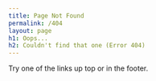 ```yaml
---
title: Page Not Found
permalink: /404
layout: page
h1: Oops...
h2: Couldn't find that one (Error 404)
---
```


<p>Try one of the links up top or in the footer.</p>